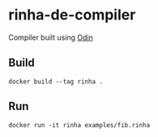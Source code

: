 # rinha-de-compiler

Compiler built using [Odin](https://odin-lang.org/)

## Build

`docker build --tag rinha .`

## Run

`docker run -it rinha examples/fib.rinha`